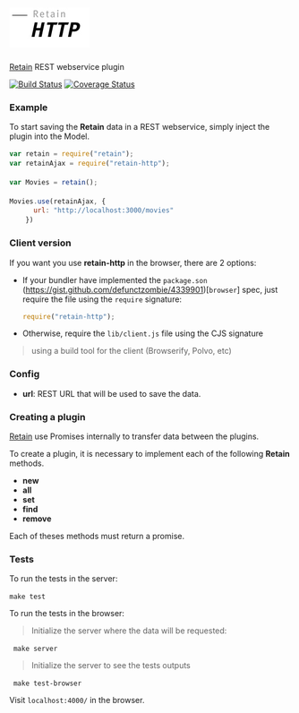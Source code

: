![retain-http](assets/logo.jpg)
===========

[Retain](https://github.com/retain/retain) REST webservice plugin

[![Build Status](https://travis-ci.org/retain/retain-http.png?branch=master)](https://travis-ci.org/retain/retain-http) [![Coverage Status](http://coveralls.io/repos/retain/retain-http/badge.png)](https://coveralls.io/r/retain/retain-http)

### Example

To start saving the __Retain__ data in a REST webservice, simply inject the plugin into the Model.

``` javascript
var retain = require("retain");
var retainAjax = require("retain-http");

var Movies = retain();

Movies.use(retainAjax, {
      url: "http://localhost:3000/movies"
    })
```

### Client version

If you want you use __retain-http__ in the browser, there are 2 options:

* If your bundler have implemented the `package.son` (https://gist.github.com/defunctzombie/4339901)[`browser`] spec, just require the file using the `require` signature:
  ``` javascript
  require("retain-http");
  ```
* Otherwise, require the `lib/client.js` file using the CJS signature
> using a build tool for the client (Browserify, Polvo, etc)

### Config

* __url__: REST URL that will be used to save the data.

### Creating a plugin

[Retain](https://github.com/giuliandrimba/retain) use Promises internally to transfer data between the plugins.

To create a plugin, it is necessary to implement each of the following __Retain__ methods.

* __new__
* __all__
* __set__
* __find__
* __remove__

Each of theses methods must return a promise.

### Tests

To run the tests in the server:

`make test`

To run the tests in the browser:

> Initialize the server where the data will be requested:

` make server`

> Initialize the server to see the tests outputs

` make test-browser`

Visit `localhost:4000/` in the browser.
